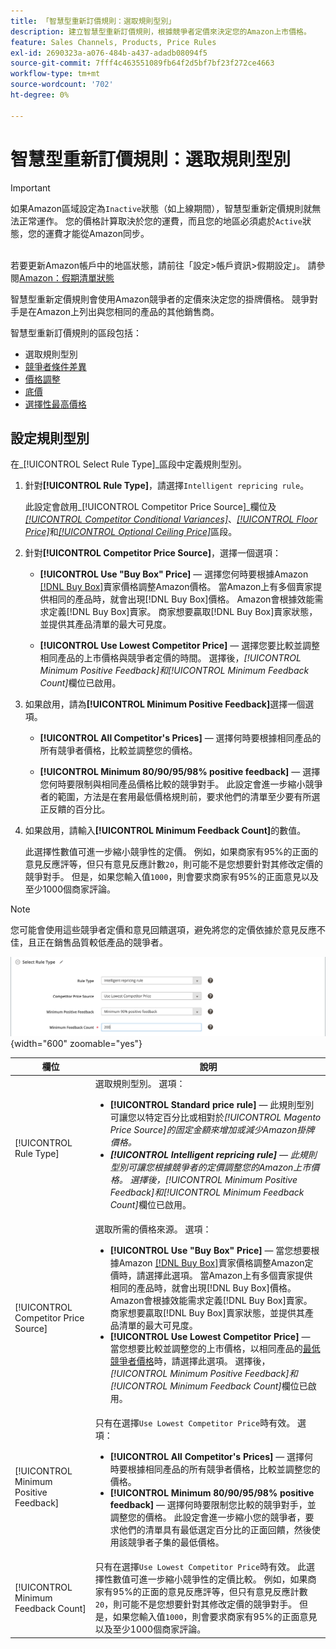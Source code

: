 ```yaml
---
title: 「智慧型重新訂價規則：選取規則型別」
description: 建立智慧型重新訂價規則，根據競爭者定價來決定您的Amazon上市價格。
feature: Sales Channels, Products, Price Rules
exl-id: 2690323a-a076-484b-a437-adadb08094f5
source-git-commit: 7fff4c463551089fb64f2d5bf7bf23f272ce4663
workflow-type: tm+mt
source-wordcount: '702'
ht-degree: 0%

---
```


# 智慧型重新訂價規則：選取規則型別

>[!IMPORTANT]
>
>如果Amazon區域設定為`Inactive`狀態（如上線期間），智慧型重新定價規則就無法正常運作。 您的價格計算取決於您的運費，而且您的地區必須處於`Active`狀態，您的運費才能從Amazon同步。<br><br>
>
>若要更新Amazon帳戶中的地區狀態，請前往「設定>帳戶資訊>假期設定」。 請參閱[Amazon：假期清單狀態](https://sellercentral.amazon.com/gp/help/help.html?itemID=200135620/&quot;target=&quot;_blank)

智慧型重新定價規則會使用Amazon競爭者的定價來決定您的掛牌價格。 競爭對手是在Amazon上列出與您相同的產品的其他銷售商。

智慧型重新訂價規則的區段包括：

- 選取規則型別
- [競爭者條件差異](./competitor-conditional-variances.md)
- [價格調整](./price-adjustment.md)
- [底價](./floor-price.md)
- [選擇性最高價格](./optional-ceiling-price.md)

## 設定規則型別

在&#x200B;_[!UICONTROL Select Rule Type]_區段中定義規則型別。

1. 針對&#x200B;**[!UICONTROL Rule Type]**，請選擇`Intelligent repricing rule`。

   此設定會啟用&#x200B;_[!UICONTROL Competitor Price Source]_欄位及[_[!UICONTROL Competitor Conditional Variances]_](./competitor-conditional-variances.md)、[_[!UICONTROL Floor Price]_](./floor-price.md)和[_[!UICONTROL Optional Ceiling Price]_](./optional-ceiling-price.md)區段。

1. 針對&#x200B;**[!UICONTROL Competitor Price Source]**，選擇一個選項：

   - **[!UICONTROL Use "Buy Box" Price]** — 選擇您何時要根據Amazon [[!DNL Buy Box]](./buy-box-competitor-pricing.md)賣家價格調整Amazon價格。 當Amazon上有多個賣家提供相同的產品時，就會出現[!DNL Buy Box]價格。 Amazon會根據效能需求定義[!DNL Buy Box]賣家。 商家想要贏取[!DNL Buy Box]賣家狀態，並提供其產品清單的最大可見度。

   - **[!UICONTROL Use Lowest Competitor Price]** — 選擇您要比較並調整相同產品的上市價格與競爭者定價的時間。 選擇後，_[!UICONTROL Minimum Positive Feedback]_和_[!UICONTROL Minimum Feedback Count]_&#x200B;欄位已啟用。

1. 如果啟用，請為&#x200B;**[!UICONTROL Minimum Positive Feedback]**&#x200B;選擇一個選項。

   - **[!UICONTROL All Competitor's Prices]** — 選擇何時要根據相同產品的所有競爭者價格，比較並調整您的價格。

   - **[!UICONTROL Minimum 80/90/95/98% positive feedback]** — 選擇您何時要限制與相同產品價格比較的競爭對手。 此設定會進一步縮小競爭者的範圍，方法是在套用最低價格規則前，要求他們的清單至少要有所選正反饋的百分比。

1. 如果啟用，請輸入&#x200B;**[!UICONTROL Minimum Feedback Count]**&#x200B;的數值。

   此選擇性數值可進一步縮小競爭性的定價。 例如，如果商家有95%的正面的意見反應評等，但只有意見反應計數`20`，則可能不是您想要針對其修改定價的競爭對手。 但是，如果您輸入值`1000`，則會要求商家有95%的正面意見以及至少1000個商家評論。

>[!NOTE]
>
>您可能會使用這些競爭者定價和意見回饋選項，避免將您的定價依據於意見反應不佳，且正在銷售品質較低產品的競爭者。

![智慧型重新訂價規則 — 選取規則型別](assets/ob-intelligent-price-rule-type.png){width="600" zoomable="yes"}

| 欄位 | 說明 |
|----------------------------------------|-----------------------------------------------------------------------------------------------------------------------------------------------------------------------------------------------------------------------------------------------------------------------------------------------------------------------------------------------------------------------------------------------------------------------------------------------------------------------------------------------------------------------------------------------------------------------------------------------------------------------------------------------------------------------------------------------------------------------------------------------------------------------------------------------------------------------------------------------------------------------------------------|
| [!UICONTROL Rule Type] | 選取規則型別。 選項：<ul><li>**[!UICONTROL Standard price rule]** — 此規則型別可讓您以特定百分比或相對於&#x200B;_[!UICONTROL Magento Price Source]_的固定金額來增加或減少Amazon掛牌價格。 </li><li>**[!UICONTROL Intelligent repricing rule]** — 此規則型別可讓您根據競爭者的定價調整您的Amazon上市價格。 選擇後，_[!UICONTROL Minimum Positive Feedback]_和_[!UICONTROL Minimum Feedback Count]_&#x200B;欄位已啟用。</li></ul> |
| [!UICONTROL Competitor Price Source] | 選取所需的價格來源。 選項：<ul><li>**[!UICONTROL Use "Buy Box" Price]** — 當您想要根據Amazon [[!DNL Buy Box]](./buy-box-competitor-pricing.md)賣家價格調整Amazon定價時，請選擇此選項。 當Amazon上有多個賣家提供相同的產品時，就會出現[!DNL Buy Box]價格。 Amazon會根據效能需求定義[!DNL Buy Box]賣家。 商家想要贏取[!DNL Buy Box]賣家狀態，並提供其產品清單的最大可見度。</li><li>**[!UICONTROL Use Lowest Competitor Price]** — 當您想要比較並調整您的上市價格，以相同產品的[最低競爭者價格](./lowest-competitor-pricing.md)時，請選擇此選項。 選擇後，_[!UICONTROL Minimum Positive Feedback]_和_[!UICONTROL Minimum Feedback Count]_&#x200B;欄位已啟用。</li></ul> |
| [!UICONTROL Minimum Positive Feedback] | 只有在選擇`Use Lowest Competitor Price`時有效。 選項：<ul><li>**[!UICONTROL All Competitor's Prices]** — 選擇何時要根據相同產品的所有競爭者價格，比較並調整您的價格。</li><li>**[!UICONTROL Minimum 80/90/95/98% positive feedback]** — 選擇何時要限制您比較的競爭對手，並調整您的價格。 此設定會進一步縮小您的競爭者，要求他們的清單具有最低選定百分比的正面回饋，然後使用該競爭者子集的最低價格。</li></ul> |
| [!UICONTROL Minimum Feedback Count] | 只有在選擇`Use Lowest Competitor Price`時有效。 此選擇性數值可進一步縮小競爭性的定價比較。 例如，如果商家有95%的正面的意見反應評等，但只有意見反應計數`20`，則可能不是您想要針對其修改定價的競爭對手。 但是，如果您輸入值`1000`，則會要求商家有95%的正面意見以及至少1000個商家評論。 |
